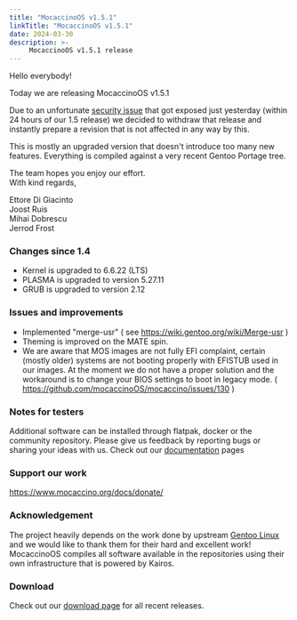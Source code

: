 ```yaml
---
title: "MocaccinoOS v1.5.1"
linkTitle: "MocaccinoOS v1.5.1"
date: 2024-03-30
description: >-
     MocaccinoOS v1.5.1 release
---
```


Hello everybody!

Today we are releasing MocaccinoOS v1.5.1

Due to an unfortunate [security issue](https://www.openwall.com/lists/oss-security/2024/03/29/4) that got exposed just yesterday (within 24 hours of our 1.5 release) we decided to withdraw that release and instantly prepare a revision that is not affected in any way by this. 

This is mostly an upgraded version that doesn't introduce too many new features. Everything is compiled against a very recent Gentoo Portage tree.

The team hopes you enjoy our effort.  
With kind regards,  

Ettore Di Giacinto  
Joost Ruis  
Mihai Dobrescu  
Jerrod Frost  

### Changes since 1.4

- Kernel is upgraded to 6.6.22 (LTS)
- PLASMA is upgraded to version 5.27.11
- GRUB is upgraded to version 2.12

### Issues and improvements

- Implemented "merge-usr" ( see https://wiki.gentoo.org/wiki/Merge-usr )
- Theming is improved on the MATE spin.
- We are aware that MOS images are not fully EFI complaint, certain (mostly older) systems are not booting properly with EFISTUB used in our images. At the moment we do not have a proper solution and the workaround is to change your BIOS settings to boot in legacy mode. ( https://github.com/mocaccinoOS/mocaccino/issues/130 )

### Notes for testers

Additional software can be installed through flatpak, docker or the community repository.
Please give us feedback by reporting bugs or sharing your ideas with us.
Check out our [documentation](https://www.mocaccino.org/docs/) pages

### Support our work

https://www.mocaccino.org/docs/donate/

### Acknowledgement

The project heavily depends on the work done by upstream [Gentoo Linux](https://gentoo.org) and we would like to thank them for their hard and excellent work! MocaccinoOS compiles all software available in the repositories using their own infrastructure that is powered by Kairos.

### Download

Check out our [download page](https://github.com/mocaccinoOS/mocaccino/releases) for all recent releases.
